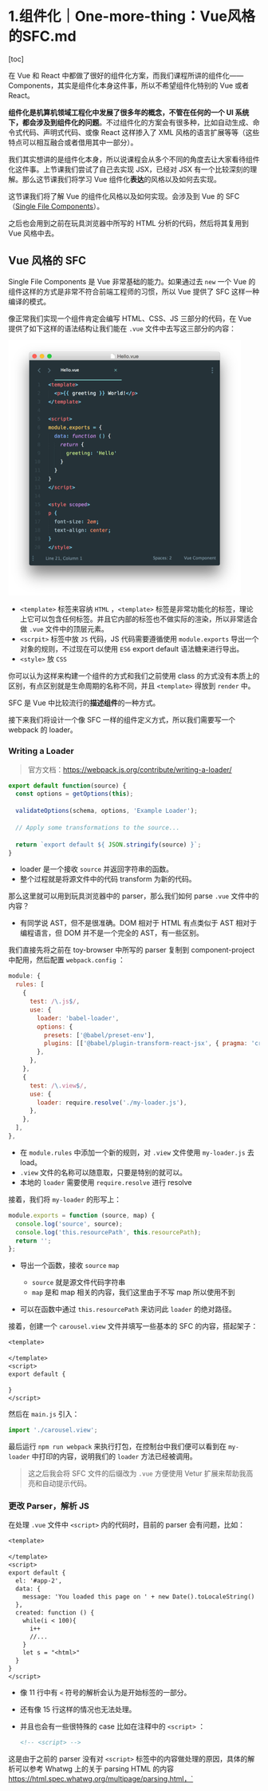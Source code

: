 # 1.组件化｜One-more-thing：Vue风格的SFC.md

[toc]

在 Vue 和 React 中都做了很好的组件化方案，而我们课程所讲的组件化——Components，其实是组件化本身这件事，所以不希望组件化特别的 Vue 或者 React。

**组件化是机算机领域工程化中发展了很多年的概念，不管在任何的一个 UI 系统下，都会涉及到组件化的问题**。不过组件化的方案会有很多种，比如自动生成、命令式代码、声明式代码、或像 React 这样掺入了 XML 风格的语言扩展等等（这些特点可以相互融合或者借用其中一部分）。

我们其实想讲的是组件化本身，所以说课程会从多个不同的角度去让大家看待组件化这件事。上节课我们尝试了自己去实现 JSX，已经对 JSX 有一个比较深刻的理解。那么这节课我们将学习 Vue 组件化**表达**的风格以及如何去实现。

这节课我们将了解 Vue 的组件化风格以及如何实现。会涉及到 Vue 的 SFC（[Single File Components](https://vuejs.org/v2/guide/single-file-components.html)）。

之后也会用到之前在玩具浏览器中所写的 HTML 分析的代码，然后将其复用到 Vue 风格中去。

## Vue 风格的 SFC

Single File Components 是 Vue 非常基础的能力。如果通过去 `new` 一个 Vue 的组件这样的方式是非常不符合前端工程师的习惯，所以 Vue 提供了 SFC 这样一种编译的模式。

像正常我们实现一个组件肯定会编写 HTML、CSS、JS 三部分的代码，在 Vue 提供了如下这样的语法结构让我们能在 `.vue` 文件中去写这三部分的内容：

<img src="assets/vue-component.png" alt="Single-file component example (click for code as text)" style="zoom: 50%;" />

- `<template>` 标签来容纳 `HTML` ，`<template>` 标签是非常功能化的标签，理论上它可以包含任何标签。并且它内部的标签也不做实际的渲染，所以非常适合做 `.vue` 文件中的顶层元素。
- `<scrpit>` 标签中放 `JS` 代码，JS 代码需要遵循使用 `module.exports` 导出一个对象的规则，不过现在可以使用 `ES6` export default 语法糖来进行导出。
- `<style>` 放 `CSS` 

你可以认为这样来构建一个组件的方式和我们之前使用 class 的方式没有本质上的区别，有点区别就是生命周期的名称不同，并且 `<template>` 得放到 `render` 中。

SFC 是 Vue 中比较流行的**描述组件**的一种方式。

接下来我们将设计一个像 SFC 一样的组件定义方式，所以我们需要写一个 webpack 的 loader。

### Writing a Loader

> 官方文档：https://webpack.js.org/contribute/writing-a-loader/

```js
export default function(source) {
  const options = getOptions(this);

  validateOptions(schema, options, 'Example Loader');

  // Apply some transformations to the source...

  return `export default ${ JSON.stringify(source) }`;
}
```

- loader 是一个接收 `source` 并返回字符串的函数。
- 整个过程就是将源文件中的代码 transform 为新的代码。



那么这里就可以用到玩具浏览器中的 parser，那么我们如何 parse `.vue` 文件中的内容？

- 有同学说 AST，但不是很准确。DOM 相对于 HTML 有点类似于 AST 相对于编程语言，但 DOM 并不是一个完全的 AST，有一些区别。



我们直接先将之前在 toy-browser 中所写的 parser 复制到 component-project 中配用，然后配置 `webpack.config` ：

```js
module: {
  rules: [
    {
      test: /\.js$/,
      use: {
        loader: 'babel-loader',
        options: {
          presets: ['@babel/preset-env'],
          plugins: [['@babel/plugin-transform-react-jsx', { pragma: 'createElement' }]],
        },
      },
    },
    {
      test: /\.view$/,
      use: {
        loader: require.resolve('./my-loader.js'),
      },
    },
  ],
},
```

- 在 `module.rules` 中添加一个新的规则，对 `.view` 文件使用 `my-loader.js` 去 load。
- `.view` 文件的名称可以随意取，只要是特别的就可以。
- 本地的 `loader` 需要使用 `require.resolve` 进行 resolve



接着，我们将 `my-loader` 的形写上：

```js
module.exports = function (source, map) {
  console.log('source', source);
  console.log('this.resourcePath', this.resourcePath);
  return '';
};
```

- 导出一个函数，接收 `source` `map` 
  - `source` 就是源文件代码字符串
  - `map` 是和 map 相关的内容，我们这里由于不写 map 所以使用不到

- 可以在函数中通过 `this.resourcePath` 来访问此 `loader` 的绝对路径。



接着，创建一个 `carousel.view` 文件并填写一些基本的 SFC 的内容，搭起架子：

```vue
<template>

</template>
<script>
export default {
  
}
</script>
```



然后在 `main.js` 引入：

```js
import './carousel.view';
```



最后运行 `npm run webpack` 来执行打包，在控制台中我们便可以看到在 `my-loader` 中打印的内容，说明我们的 `loader`  方法已经被调用。

> 这之后我会将 SFC 文件的后缀改为 `.vue` 方便使用 Vetur 扩展来帮助我高亮和自动提示代码。



### 更改 Parser，解析 JS

在处理 `.vue` 文件中 `<script>` 内的代码时，目前的 parser 会有问题，比如：

```vue
<template>

</template>
<script>
export default {
  el: '#app-2',
  data: {
    message: 'You loaded this page on ' + new Date().toLocaleString()
  },
  created: function () {
   	while(i < 100){
      i++
      //...
    }
    let s = "<html>"
  }
}
</script>
```

- 像 11 行中有 `<` 符号的解析会认为是开始标签的一部分。

- 还有像 15 行这样的情况也无法处理。

- 并且也会有一些很特殊的 case 比如在注释中的 `<script>` ：

  ```html
  <!-- <script> -->
  ```

  

这是由于之前的 parser 没有对 `<script>` 标签中的内容做处理的原因，具体的解析可以参考 Whatwg 上的关于 parsing HTML 的内容 https://html.spec.whatwg.org/multipage/parsing.html，`<script>` 部分如下：

```
12.2.5.15 Script data less-than sign state
12.2.5.16 Script data end tag open state
12.2.5.17 Script data end tag name state
12.2.5.18 Script data escape start state
12.2.5.19 Script data escape start dash state
12.2.5.20 Script data escaped state
12.2.5.21 Script data escaped dash state
12.2.5.22 Script data escaped dash dash state
12.2.5.23 Script data escaped less-than sign state
12.2.5.24 Script data escaped end tag open state
12.2.5.25 Script data escaped end tag name state
12.2.5.26 Script data double escape start state
12.2.5.27 Script data double escaped state
12.2.5.28 Script data double escaped dash state
12.2.5.29 Script data double escaped dash dash state
12.2.5.30 Script data double escaped less-than sign state
12.2.5.31 Script data double escape end state
```

- 也就是这些状态都没有做处理。



添加新的代码（补丁）之后就可以将 JS 代码中会触发 HTML parser 的部分给跳过，从而可以单独地将 `<scrpit>` 标签中的 JS 代码摘出来，这跟浏览器 HTML 处理 script 标签的逻辑类似。代码：[parser.js](./component-project/parser.js)

- 注意这里的状态机实现很像硬编码的方式，实际上有更科学合理的方式来实现状态机从而解决这种繁琐的方式。



我们在 `my-loader` 中可以通过如下代码将 JS 代码打印出来：

```js
module.exports = function (source, map) {
  let tree = parser.parseHTML(source);
  console.log('source', source);
  console.log('JS code: \n', tree.children[2].children[0].content);
  console.log('this.resourcePath', this.resourcePath);
  return '';
};
```



#### 补充

- 状态机与图灵机等效，图灵机与计算机等效，所以正常的来讲状态机是可以处理一切字符串问题。



### 生成组件代码

接下来将 `parseHTML` 解析返回的 HTML tree 生成组件代码。

为了能够看到具体的 loader 结果，我们先将 `carousel.vue` 中的代码更改如下：

```jsx
<template>
  <div>
    <img />
  </div>
</template>
<script>
export default {
  el: "#app-2",
  data: {
    message: "You loaded this page on " + new Date().toLocaleString()
  }
};
</script>
```

- 在 `template` 中添加一些元素，等会儿会将这些元素加载到浏览器中。
- `script` 中也添加一些类似 Vue 框架在使用 JS 的代码，导出一个对象。



接着更改 loader：

```js
module.exports = function (source, map) {
  let tree = parser.parseHTML(source);

  let template = null;
  let script = null;

  for (let node of tree.children) {
    if (node.tagName == 'template') {
      // 过滤掉文本字符之后取数组中的第一个元素则是 DOM 元素
      template = node.children.filter(e => e.type != "text")[0]; 
    } else if (node.tagName == 'script') {
      script = node.children[0].content;
    }
  }

  // 依次访问 template 子节点，返回调用 createElement
  let visit = (node) => {
    if(node.type == 'text'){
      return JSON.stringify(node.content);
    }
    let attrs = {};
    for (let attr of node.attributes) {
      attrs[attr.name] = attr.value;
    }
    // 返回调用 create 的序列
    let children = node.children.map(node => visit(node));
    return `createElement("${node.tagName}", ${JSON.stringify(attrs)}, ${children})`;
  };
  
 	// return...
};
```

- 2 行，首先是将 `source` 中的源代码转换为一颗 DOM 树对象
- 7～ 14，遍历 DOM 树，将 DOM 树中的 `template` 节点和 `script` 节点的内容添加到 `template` 和 `script` 变量中
- 17 ~ 28 行，利用 `visit` 函数将 `template` 中的元素节点转换为调用 `createElement` 的字符串形式，这和之前所学习的 JSX 一样，只不过之前使用了 `babel-loader` 的插件 `@babel/plugin-transform-react-jsx` 自动帮我们将 JSX 转换为了调用 `createElement` 的形式，这里我们是手动处理了这一步。



接着是 `my-loader` 中 return 部分的代码：

```jsx
module.exports = function(source, map) {
  //...
  let result = `
import { createElement, Text, Wrapper } from './createElement.js'; 
export class Carousel {
  constructor(config) {
    this.children = [];
    this.props = {};
    this.attr = new Map();
  }

  render(){
    return ${visit(template)}
  }

  setAttribute(name, value) {
    //attribute
    this.props[name] = value;
    this.attr.set(name, value);
  }

  mountTo(parent) {
    this.render().mountTo(parent);
  }
}
  `;

  return result
}
```

- 返回的文本就是将 `carousel.vue` 文件转换为 `.js` 之后的代码。
- 导出一个 `Carousel` 的组件类，在 `render()` 的部份返回 `visit(template)` 返回的字符串，也就是 `createElement("${node.tagName}", ${JSON.stringify(attrs)}, ${children})` 这一部分。
- 注意，整个过程中我们没有用到 `script` 中的代码，但其实是可以将其添加到返回的组件类中的某中一部分来使用，由于我们只是为了明白实现 SFC 这样组件化的方式，所以知道可以这样做就行，至于如何去做可以去参考 vue，也可以自己去思考。
- `setAttribute` 可以统一通过 `extents` 一个基类来处理。



编写完 `my-loader` 的代码之后，我们回到 `webpack` 的入口 `main.js` ，来看一下具体的执行过程：

```jsx
import { Carousel } from './carousel.vue';

let component = new Carousel();

component.mountTo(document.body);
```

- 最终是执行 `new Carousel()` 来生产一个组件，最终挂载到 body 上。

 

这样就实现了用 SFC 来实现我们想要的组件。



#### 补充

- 调试以及拆分的方法建议大家使用相同的方式。因为我们写这样的代码要先整体跑起来有一个效果，然后再局部的去处理细节问题。
- 设计组件就是在设计之前讲的组件的八大个特性，只要将这八大特性设计清楚，你使用 SFC 还是 JSX 都是具体的操作方式。当我们跳出前端的范围去看组件（比如 WPF，windows 的 UI 系统），就会发现真正不变的就是这八大特性，语言可以换，组件的实现方式可以换，依赖的平台可以换，真正重要的组件本身的概念。
- 学习组件化的过程，应该把重点放在组件 class 和 createElement 相关的设计上，createElement 中涉及到 attributes 的逻辑和 children 的逻辑，class 中会涉及到 property、method、lifecircle 等。
- 上面在 `my-loader` 中我们依然使用的是 CommandJS 的模块语法，如果想要使用 ES6 的导出需要配置。
- 之后我们主要还是以 JSX 这种组件的实现方式为主，实现起来要较为容易一些。
- `loader` 实际上帮我们生产了一个虚拟的在内存中的 `.js` 文件，`loader`做的完全是文本处理的工作。
- 组件有三种关键可以用于复用——嵌套、组合、继承。



  





## 课程涉及内容

### 课后作业：

- 跟上课程进度，完成课上代码，并完善 loader 部分代码

### 答疑回放：

### 参考链接：

- https://webpack.js.org/contribute/writing-a-loader/
- https://html.spec.whatwg.org/multipage/parsing.html#tokenization

## 参考代码：

```jsx

  {
    test: /\.view/,
      use:{
        loader: require.resolve("./myloader.js")
      }
  }
```

```jsx
import {Carousel} from "./carousel.view";
```

```jsx
<template>
    <div>
        <img />
    </div>
</template><script>
  
export default {
  el: '#example',
  data: {
    message: 'Hello'
  },
  computed: {
    // a computed getter
    reversedMessage: function () {
      // `this` points to the vm instance
      let i = 1;
      while(i < 100) {
          i ++;
      }
      return this.message.split('').reverse().join('')
    }
  }
}
 
</script>
```

